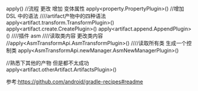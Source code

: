 apply<ProcessPlugin>() //流程 更改 增加 变体属性
apply<property.PropertyPlugin>() //增加DSL 中的语法
////artifact产物中的四种语法
apply<artifact.transform.TransformPlugin>()
apply<artifact.create.CreatePlugin>()
apply<artifact.append.AppendPlugin>()
////插件 asm
////读取类内容 更改类内容
//apply<AsmTransformApi.AsmTransformPlugin>()
////读取所有类   生成一个控制类
apply<AsmTransformApi.newManager.AsmNewManagerPlugin>()

//熟悉下其他的产物  但是都不太成功
apply<artifact.otherArtifact.ArtifactsPlugin>()

参考:https://github.com/android/gradle-recipes#readme
